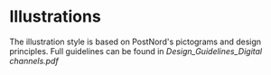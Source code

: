 # Illustrations

The illustration style is based on PostNord's pictograms and design principles. Full guidelines can be found in _Design_Guidelines_Digital channels.pdf_

